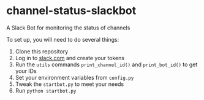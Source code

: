 # channel-status-slackbot
A Slack Bot for monitoring the status of channels

To set up, you will need to do several things:

1. Clone this repository
1. Log in to [slack.com]() and create your tokens
1. Run the `utils` commands `print_channel_id()` and `print_bot_id()` to get your IDs
1. Set your environment variables from `config.py`
1. Tweak the `startbot.py` to meet your needs
1. Run `python startbot.py`